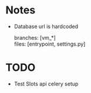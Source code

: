 # Notes

- Database url is hardcoded
  
    branches: [vm_*]  
    files: [entrypoint, settings.py]

# TODO

- Test Slots api celery setup
